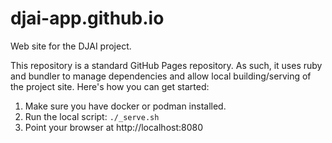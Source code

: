 # djai-app.github.io
Web site for the DJAI project.

This repository is a standard GitHub Pages repository.  As such, it uses ruby and bundler 
to manage dependencies and allow local building/serving of the project site.  Here's how 
you can get started:

1) Make sure you have docker or podman installed.
2) Run the local script: `./_serve.sh`
3) Point your browser at http://localhost:8080

